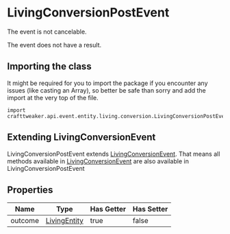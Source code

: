 # LivingConversionPostEvent

The event is not cancelable.

The event does not have a result.

## Importing the class

It might be required for you to import the package if you encounter any issues (like casting an Array), so better be safe than sorry and add the import at the very top of the file.
```zenscript
import crafttweaker.api.event.entity.living.conversion.LivingConversionPostEvent;
```


## Extending LivingConversionEvent

LivingConversionPostEvent extends [LivingConversionEvent](/forge/api/event/entity/living/conversion/LivingConversionEvent). That means all methods available in [LivingConversionEvent](/forge/api/event/entity/living/conversion/LivingConversionEvent) are also available in LivingConversionPostEvent

## Properties

|  Name   |                       Type                       | Has Getter | Has Setter |
|---------|--------------------------------------------------|------------|------------|
| outcome | [LivingEntity](/vanilla/api/entity/LivingEntity) | true       | false      |

